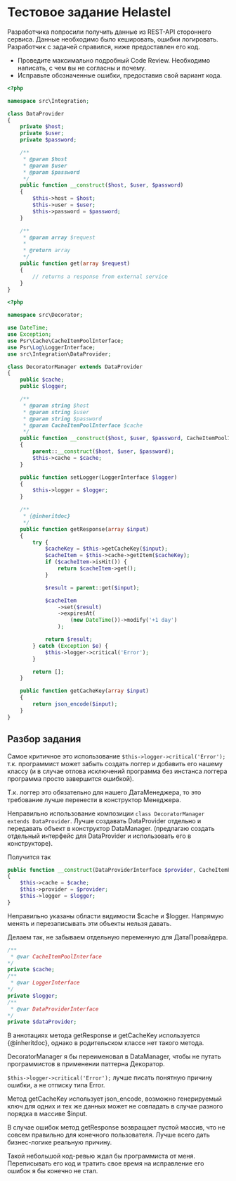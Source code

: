 # Тестовое задание Helastel

Разработчика попросили получить данные из REST-API стороннего сервиса.
Данные необходимо было кешировать, ошибки логировать. Разработчик с задачей справился, ниже предоставлен его код.
* Проведите максимально подробный Code Review. Необходимо написать, с чем вы не согласны и почему.
* Исправьте обозначенные ошибки, предоставив свой вариант кода.

``` php
<?php

namespace src\Integration;

class DataProvider
{
    private $host;
    private $user;
    private $password;

    /**
     * @param $host
     * @param $user
     * @param $password
     */
    public function __construct($host, $user, $password)
    {
        $this->host = $host;
        $this->user = $user;
        $this->password = $password;
    }

    /**
     * @param array $request
     *
     * @return array
     */
    public function get(array $request)
    {
        // returns a response from external service
    }
}
```

``` php
<?php

namespace src\Decorator;

use DateTime;
use Exception;
use Psr\Cache\CacheItemPoolInterface;
use Psr\Log\LoggerInterface;
use src\Integration\DataProvider;

class DecoratorManager extends DataProvider
{
    public $cache;
    public $logger;

    /**
     * @param string $host
     * @param string $user
     * @param string $password
     * @param CacheItemPoolInterface $cache
     */
    public function __construct($host, $user, $password, CacheItemPoolInterface $cache)
    {
        parent::__construct($host, $user, $password);
        $this->cache = $cache;
    }

    public function setLogger(LoggerInterface $logger)
    {
        $this->logger = $logger;
    }

    /**
     * {@inheritdoc}
     */
    public function getResponse(array $input)
    {
        try {
            $cacheKey = $this->getCacheKey($input);
            $cacheItem = $this->cache->getItem($cacheKey);
            if ($cacheItem->isHit()) {
                return $cacheItem->get();
            }

            $result = parent::get($input);

            $cacheItem
                ->set($result)
                ->expiresAt(
                    (new DateTime())->modify('+1 day')
                );

            return $result;
        } catch (Exception $e) {
            $this->logger->critical('Error');
        }

        return [];
    }

    public function getCacheKey(array $input)
    {
        return json_encode($input);
    }
}
```

## Разбор задания

Самое критичное это использование `$this->logger->critical('Error');`
т.к. программист может забыть создать логгер и добавить его нашему классу
(и в случае отлова исключений программа без инстанса логгера программа просто завершится ошибкой).

Т.к. логгер это обязательно для нашего ДатаМенеджера, то это требование лучше перенести в конструктор Менеджера.

Неправильно использование композиции `class DecoratorManager extends DataProvider`. Лучше создавать DataProvider отдельно и передавать объект в конструктор DataManager.
(предлагаю создать отдельный интерфейс для DataProvider и использовать его в конструкторе).

Получится так
``` php
public function __construct(DataProviderInterface $provider, CacheItemPoolInterface $cache, LoggerInterface $logger)
{
    $this->cache = $cache;
    $this->provider = $provider;
    $this->logger = $logger;
}
```

Неправильно указаны области видимости $cache и $logger. Напрямую менять и перезаписывать эти объекты нельзя давать.

Делаем так, не забываем отдельную переменную для ДатаПровайдера.
``` php
/**
 * @var CacheItemPoolInterface
*/
private $cache;
/**
 * @var LoggerInterface
*/
private $logger;
/**
 * @var DataProviderInterface
*/
private $dataProvider;
```

В аннотациях метода getResponse и getCacheKey используется {@inheritdoc}, однако в родительском классе нет такого метода.

DecoratorManager я бы переименовал в DataManager, чтобы не путать программистов в применении паттерна Декоратор.

`$this->logger->critical('Error');` лучше писать понятную причину ошибки, а не отписку типа Error.

Метод getCacheKey использует json_encode, возможно генерируемый ключ для одних и тех же данных может не совпадать в случае
разного порядка в массиве $input.

В случае ошибок метод getResponse возвращает пустой массив, что не совсем правильно для конечного пользователя.
Лучше всего дать бизнес-логике реальную причину.

Такой небольшой код-ревью ждал бы программиста от меня. Переписывать его код и тратить свое время на исправление
его ошибок я бы конечно не стал.

